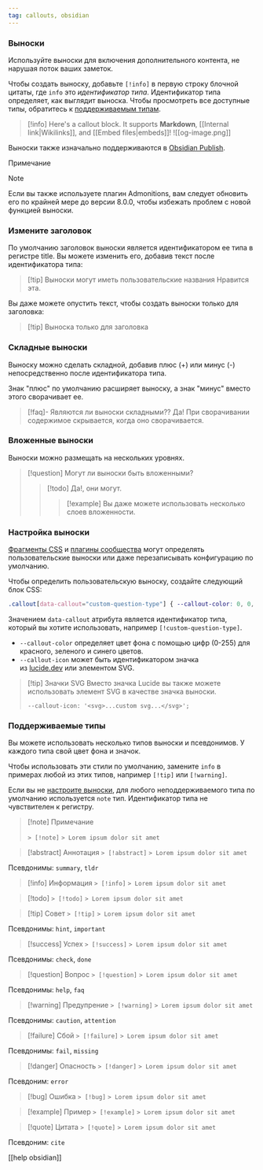 ```yaml
---
tag: callouts, obsidian
---
```


### Выноски

Используйте выноски для включения дополнительного контента, не нарушая поток ваших заметок.

Чтобы создать выноску, добавьте `[!info]` в первую строку блочной цитаты, где `info` это _идентификатор типа_. Идентификатор типа определяет, как выглядит выноска. Чтобы просмотреть все доступные типы, обратитесь к [поддерживаемым типам](https://help.obsidian.md/Editing+and+formatting/Callouts#Supported%20types).

> [!info] 
> Here's a callout block. 
> It supports **Markdown**, [[Internal link|Wikilinks]], and [[Embed files|embeds]]! 
> ![[og-image.png]]

Выноски также изначально поддерживаются в [Obsidian Publish](https://help.obsidian.md/Obsidian+Publish/Introduction+to+Obsidian+Publish).

Примечание

> [!Note]
> Если вы также используете плагин Admonitions, вам следует обновить его по крайней мере до версии 8.0.0, чтобы избежать проблем с новой функцией выноски.


### Измените заголовок

По умолчанию заголовок выноски является идентификатором ее типа в регистре title. Вы можете изменить его, добавив текст после идентификатора типа:

> [!tip] Выноски могут иметь пользовательские названия
> Нравится эта.

Вы даже можете опустить текст, чтобы создать выноски только для заголовка:
> [!tip] Выноска только для заголовка

### Складные выноски

Выноску можно сделать складной, добавив плюс (+) или минус (-) непосредственно после идентификатора типа.

Знак "плюс" по умолчанию расширяет выноску, а знак "минус" вместо этого сворачивает ее.

> [!faq]- Являются ли выноски складными?? 
> Да! При сворачивании содержимое скрывается, когда оно сворачивается.

### Вложенные выноски

Выноски можно размещать на нескольких уровнях.

> [!question] Могут ли выноски быть вложенными?
> > [!todo] Да!, они могут.
> > > [!example]  Вы даже можете использовать несколько слоев вложенности.

### Настройка выноски
[Фрагменты CSS](https://help.obsidian.md/Extending+Obsidian/CSS+snippets) и [плагины сообщества](https://help.obsidian.md/Extending+Obsidian/Community+plugins) могут определять пользовательские выноски или даже перезаписывать конфигурацию по умолчанию.

Чтобы определить пользовательскую выноску, создайте следующий блок CSS:
```css
.callout[data-callout="custom-question-type"] { --callout-color: 0, 0, 0; --callout-icon: lucide-alert-circle; }
```

Значением `data-callout` атрибута является идентификатор типа, который вы хотите использовать, например `[!custom-question-type]`.

- `--callout-color` определяет цвет фона с помощью цифр (0-255) для красного, зеленого и синего цветов.
- `--callout-icon` может быть идентификатором значка из [lucide.dev](https://lucide.dev/) или элементом SVG.

> [!tip] Значки SVG
> Вместо значка Lucide вы также можете использовать элемент SVG в качестве значка выноски.
> 
> `--callout-icon: '<svg>...custom svg...</svg>';`


### Поддерживаемые типы
Вы можете использовать несколько типов выноски и псевдонимов. У каждого типа свой цвет фона и значок.

Чтобы использовать эти стили по умолчанию, замените `info` в примерах любой из этих типов, например `[!tip]` или `[!warning]`.

Если вы не [настроите выноски](https://help.obsidian.md/Editing+and+formatting/Callouts#Customize%20callouts), для любого неподдерживаемого типа по умолчанию используется `note` тип. Идентификатор типа не чувствителен к регистру.

> [!note] Примечание
> 
> `> [!note]`
> `> Lorem ipsum dolor sit amet`


> [!abstract] Аннотация
> `> [!abstract]`
> `> Lorem ipsum dolor sit amet`

Псевдонимы: `summary`, `tldr`

> [!info] Информация
> `> [!info]`
> `> Lorem ipsum dolor sit amet`

> [!todo]
> `> [!todo]`
> `> Lorem ipsum dolor sit amet`

> [!tip] Совет
> `> [!tip]` 
> `> Lorem ipsum dolor sit amet`

Псевдонимы: `hint`, `important`

> [!success] Успех
> `> [!success]`
> `> Lorem ipsum dolor sit amet`

Псевдонимы: `check`, `done`

> [!question] Вопрос
> `> [!question]`
> `> Lorem ipsum dolor sit amet`

Псевдонимы: `help`, `faq`

> [!warning] Предупрение
> `> [!warning]`
> `> Lorem ipsum dolor sit amet`

Псевдонимы: `caution`, `attention`

> [!failure] Сбой
> `> [!failure]`
> `> Lorem ipsum dolor sit amet`

Псевдонимы: `fail`, `missing`

> [!danger] Опасность
> `> [!danger]`
> `> Lorem ipsum dolor sit amet`

Псевдоним: `error`

> [!bug] Ошибка
> `> [!bug]`
> `> Lorem ipsum dolor sit amet`


> [!example] Пример
> `> [!example]`
> `> Lorem ipsum dolor sit amet`


> [!quote] Цитата
> `> [!quote]`
> `> Lorem ipsum dolor sit amet`

Псевдоним: `cite`





[[help obsidian]]
